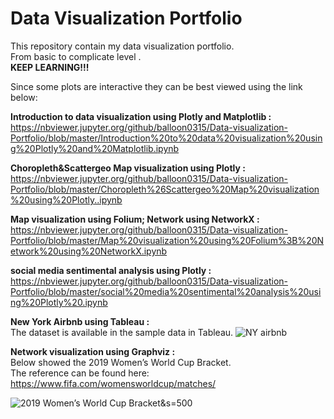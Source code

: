 # Data Visualization Portfolio

This repository contain my data visualization portfolio.<br/>
From basic to complicate level .<br/>
**KEEP LEARNING!!!**<br/>


Since some plots are interactive they can be best viewed using the link below:

**Introduction to data visualization using Plotly and Matplotlib :** <br/>
https://nbviewer.jupyter.org/github/balloon0315/Data-visualization-Portfolio/blob/master/Introduction%20to%20data%20visualization%20using%20Plotly%20and%20Matplotlib.ipynb

**Choropleth&Scattergeo Map visualization using Plotly :** <br/>
https://nbviewer.jupyter.org/github/balloon0315/Data-visualization-Portfolio/blob/master/Choropleth%26Scattergeo%20Map%20visualization%20using%20Plotly..ipynb

**Map visualization using Folium; Network using NetworkX :** <br/>
https://nbviewer.jupyter.org/github/balloon0315/Data-visualization-Portfolio/blob/master/Map%20visualization%20using%20Folium%3B%20Network%20using%20NetworkX.ipynb

**social media sentimental analysis using Plotly :** <br/>
https://nbviewer.jupyter.org/github/balloon0315/Data-visualization-Portfolio/blob/master/social%20media%20sentimental%20analysis%20using%20Plotly%20.ipynb

**New York Airbnb using Tableau :** <br/>
The dataset is available in the sample data in Tableau. 
![NY airbnb](https://github.com/balloon0315/Data-visualization-Portfolio/blob/master/Tableau/Dashboard.png)

**Network visualization using Graphviz :** <br/>
Below showed the 2019 Women’s World Cup Bracket. <br/>
The reference can be found here: https://www.fifa.com/womensworldcup/matches/

![2019 Women’s World Cup Bracket](https://github.com/balloon0315/Data-visualization-Portfolio/blob/master/Graphviz/Figure2graphviz-1.jpg)&s=500



